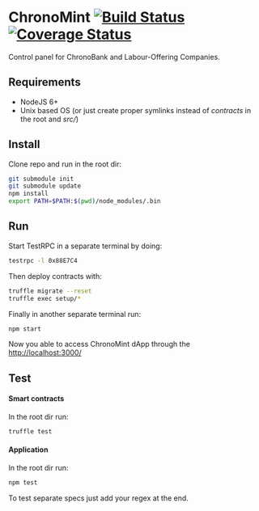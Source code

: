 # ChronoMint [![Build Status](https://travis-ci.org/ChronoBank/ChronoMint.svg?branch=master)](https://travis-ci.org/ChronoBank/ChronoMint) [![Coverage Status](https://coveralls.io/repos/github/ChronoBank/ChronoMint/badge.svg?branch=votes)](https://coveralls.io/github/ChronoBank/ChronoMint)
Control panel for ChronoBank and Labour-Offering Companies.

## Requirements
* NodeJS 6+
* Unix based OS (or just create proper symlinks instead of *contracts* in the root and *src/*)

## Install
Clone repo and run in the root dir:
```bash
git submodule init
git submodule update
npm install
export PATH=$PATH:$(pwd)/node_modules/.bin
```

## Run
Start TestRPC in a separate terminal by doing:
```bash
testrpc -l 0x88E7C4
```

Then deploy contracts with:
```bash
truffle migrate --reset
truffle exec setup/*
```

Finally in another separate terminal run:
```bash
npm start
```

Now you able to access ChronoMint dApp through the [http://localhost:3000/](http://localhost:3000/)

## Test
#### Smart contracts
In the root dir run:
```bash
truffle test
```

#### Application
In the root dir run:
```bash
npm test
```
To test separate specs just add your regex at the end.